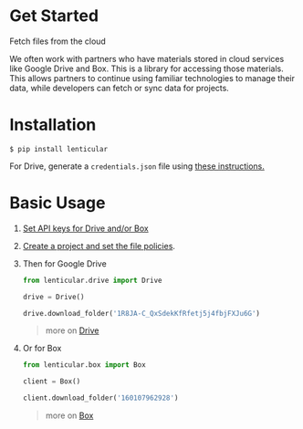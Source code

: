 # Get Started
Fetch files from the cloud

We often work with partners who have materials stored in cloud services like Google Drive and Box.  This is a library for accessing those materials. This allows partners to continue using familiar technologies to manage their data, while developers can fetch or sync data for projects. 

# Installation

```
$ pip install lenticular
```

For Drive, generate a `credentials.json` file using [these instructions.]( https://developers.google.com/drive/api/quickstart/python) 

# Basic Usage

1. [Set API keys for Drive and/or Box](./secrets)

2. [Create a project and set the file policies](./policies).

3. Then for Google Drive

    ```python 
    from lenticular.drive import Drive 

    drive = Drive() 

    drive.download_folder('1R8JA-C_QxSdekKfRfetj5j4fbjFXJu6G')
    ```

    > more on [Drive](./drive)

4. Or for Box 

    ```python 
    from lenticular.box import Box

    client = Box() 

    client.download_folder('160107962928')
    ```

    > more on [Box](./box)

